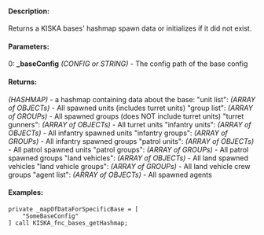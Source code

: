 #### Description:
Returns a KISKA bases' hashmap spawn data or initializes if it did not exist.

#### Parameters:
0: **_baseConfig** *(CONFIG or STRING)* - The config path of the base config

#### Returns:
*(HASHMAP)* - a hashmap containing data about the base:
    "unit list": *(ARRAY of OBJECTs)* - All spawned units (includes turret units)
    "group list": *(ARRAY of GROUPs)* - All spawned groups (does NOT include turret units)
    "turret gunners": *(ARRAY of OBJECTs)* - All turret units
    "infantry units": *(ARRAY of OBJECTs)* - All infantry spawned units
    "infantry groups": *(ARRAY of GROUPs)* - All infantry spawned groups
    "patrol units": *(ARRAY of OBJECTs)* - All patrol spawned units
    "patrol groups": *(ARRAY of GROUPs)* - All patrol spawned groups
    "land vehicles": *(ARRAY of OBJECTs)* - All land spawned vehicles
    "land vehicle groups": *(ARRAY of GROUPs)* - All land vehicle crew groups
    "agent list": *(ARRAY of OBJECTs)* - All spawned agents

#### Examples:
```sqf
private _mapOfDataForSpecificBase = [
    "SomeBaseConfig"
] call KISKA_fnc_bases_getHashmap;
```

